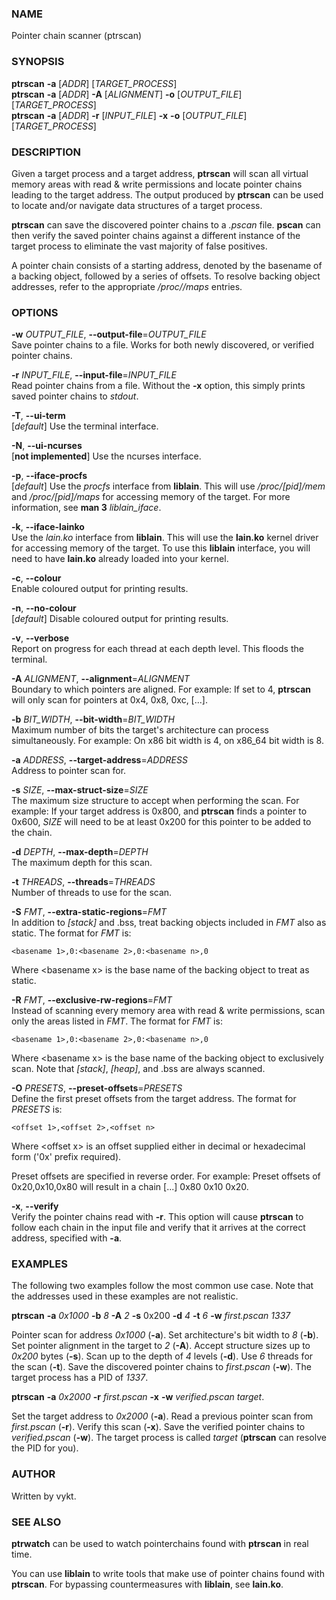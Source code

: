### NAME
Pointer chain scanner (ptrscan)


### SYNOPSIS

**ptrscan** **-a** [*ADDR*] [*TARGET_PROCESS*]  
**ptrscan** **-a** [*ADDR*] **-A** [*ALIGNMENT*] **-o** [*OUTPUT_FILE*] [*TARGET_PROCESS*]  
**ptrscan** **-a** [*ADDR*] **-r** [*INPUT_FILE*] **-x** **-o** [*OUTPUT_FILE*] [*TARGET_PROCESS*]

### DESCRIPTION

Given a target process and a target address, **ptrscan** will scan all virtual memory areas with read & write permissions and locate pointer chains leading to the target address.
The output produced by **ptrscan** can be used to locate and/or navigate data structures of a target process.

**ptrscan** can save the discovered pointer chains to a *.pscan* file. **pscan** can then verify the saved pointer chains against a different instance of the target process to eliminate the vast majority of false positives.

A pointer chain consists of a starting address, denoted by the basename of a backing object, followed by a series of offsets. To resolve backing object addresses, refer to the appropriate */proc/<pid>/maps* entries.


### OPTIONS

**-w** *OUTPUT_FILE*, **--output-file**=*OUTPUT_FILE*  
    Save pointer chains to a file. Works for both newly discovered, or verified pointer chains.

**-r** *INPUT_FILE*, **--input-file**=*INPUT_FILE*  
    Read pointer chains from a file. Without the **-x** option, this simply prints saved pointer chains to *stdout*.

**-T**, **--ui-term**  
    [*default*] Use the terminal interface.

**-N**, **--ui-ncurses**  
    [**not implemented**] Use the ncurses interface.

**-p**, **--iface-procfs**  
    [*default*] Use the *procfs* interface from **liblain**. This will use */proc/[pid]/mem* and */proc/[pid]/maps* for accessing memory of the target. For more information, see **man 3** *liblain_iface*.

**-k**, **--iface-lainko**  
Use the *lain.ko* interface from **liblain**. This will use the **lain.ko** kernel driver for accessing memory of the target. To use this **liblain** interface, you will need to have **lain.ko** already loaded into your kernel.

**-c**, **--colour**  
Enable coloured output for printing results.

**-n**, **--no-colour**  
[*default*] Disable coloured output for printing results.

**-v**, **--verbose**  
Report on progress for each thread at each depth level. This floods the terminal.

**-A** *ALIGNMENT*, **--alignment**=*ALIGNMENT*  
Boundary to which pointers are aligned. For example: If set to 4, **ptrscan** will only scan for pointers at 0x4, 0x8, 0xc, [...].

**-b** *BIT_WIDTH*, **--bit-width**=*BIT_WIDTH*  
Maximum number of bits the target's architecture can process simultaneously. For example: On x86 bit width is 4, on x86\_64 bit width is 8.

**-a** *ADDRESS*, **--target-address**=*ADDRESS*  
Address to pointer scan for.

**-s** *SIZE*, **--max-struct-size**=*SIZE*  
The maximum size structure to accept when performing the scan. For example: If your target address is 0x800, and **ptrscan** finds a pointer to 0x600, *SIZE* will need to be at least 0x200 for this pointer to be added to the chain.

**-d** *DEPTH*, **--max-depth**=*DEPTH*  
The maximum depth for this scan.

**-t** *THREADS*, **--threads**=*THREADS*  
Number of threads to use for the scan.

**-S** *FMT*, **--extra-static-regions**=*FMT*  
In addition to *[stack]* and .bss, treat backing objects included in *FMT* also as static. The format for *FMT* is:  
  
    <basename 1>,0:<basename 2>,0:<basename n>,0  
  
Where \<basename x> is the base name of the backing object to treat as static.

**-R** *FMT*, **--exclusive-rw-regions**=*FMT*  
Instead of scanning every memory area with read & write permissions, scan only the areas listed in *FMT*. The format for *FMT* is:  
  
    <basename 1>,0:<basename 2>,0:<basename n>,0  
  
Where \<basename x> is the base name of the backing object to exclusively scan. Note that *[stack]*, *[heap]*, and .bss are always scanned.

**-O** *PRESETS*, **--preset-offsets**=*PRESETS*  
Define the first preset offsets from the target address. The format for *PRESETS* is:

    <offset 1>,<offset 2>,<offset n>

Where \<offset x> is an offset supplied either in decimal or hexadecimal form ('0x' prefix required).

Preset offsets are specified in reverse order. For example: Preset offsets of 0x20,0x10,0x80 will result in a chain [...] 0x80 0x10 0x20.  

**-x**, **--verify**  
Verify the pointer chains read with **-r**. This option will cause **ptrscan** to follow each chain in the input file and verify that it arrives at the correct address, specified with **-a**.


### EXAMPLES

The following two examples follow the most common use case. Note that the addresses used in these examples are not realistic.

**ptrscan** **-a** *0x1000* **-b** *8* **-A** *2* **-s** 0x200 **-d** *4* **-t** *6* **-w** *first.pscan* *1337*

Pointer scan for address *0x1000* (**-a**). Set architecture's bit width to *8* (**-b**). Set pointer alignment in the target to *2* (**-A**). Accept structure sizes up to *0x200* bytes (**-s**). Scan up to the depth of *4* levels (**-d**). Use *6* threads for the scan (**-t**). Save the discovered pointer chains to *first.pscan* (**-w**). The target process has a PID of *1337*.

**ptrscan** **-a** *0x2000* **-r** *first.pscan* **-x** **-w** *verified.pscan* *target*.

Set the target address to *0x2000* (**-a**). Read a previous pointer scan from *first.pscan* (**-r**). Verify this scan (**-x**). Save the verified pointer chains to *verified.pscan* (**-w**). The target process is called *target* (**ptrscan** can resolve the PID for you).


### AUTHOR

Written by vykt.


### SEE ALSO
**ptrwatch** can be used to watch pointerchains found with **ptrscan** in real time.

You can use **liblain** to write tools that make use of pointer chains found with **ptrscan**. For bypassing countermeasures with **liblain**, see **lain.ko**.
